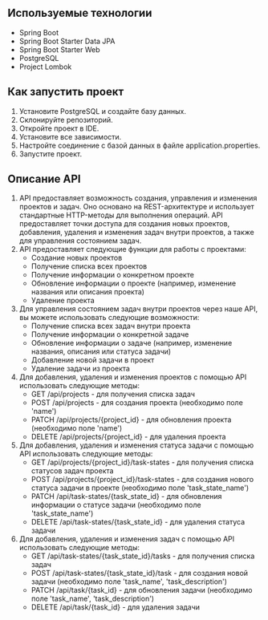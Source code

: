## Используемые технологии

- Spring Boot
- Spring Boot Starter Data JPA
- Spring Boot Starter Web
- PostgreSQL
- Project Lombok

## Как запустить проект

1. Установите PostgreSQL и создайте базу данных.
2. Склонируйте репозиторий.
3. Откройте проект в IDE.
4. Установите все зависимости.
5. Настройте соединение с базой данных в файле application.properties.
6. Запустите проект.

## Описание API 

1. API предоставляет возможность создания, управления и изменения проектов и задач. 
   Оно основано на REST-архитектуре и использует стандартные HTTP-методы для выполнения операций. 
   API предоставляет точки доступа для создания новых проектов, добавления, удаления и изменения задач внутри проектов, а также для управления состоянием задач.
2. API предоставляет следующие функции для работы с проектами:
    - Создание новых проектов
    - Получение списка всех проектов
    - Получение информации о конкретном проекте
    - Обновление информации о проекте (например, изменение названия или описания проекта)
    - Удаление проекта
3. Для управления состоянием задач внутри проектов через наше API, вы можете использовать следующие возможности:
   - Получение списка всех задач внутри проекта
   - Получение информации о конкретной задаче
   - Обновление информации о задаче (например, изменение названия, описания или статуса задачи)
   - Добавление новой задачи в проект
   - Удаление задачи из проекта
4. Для добавления, удаления и изменения проектов с помощью API использовать следующие методы:
   - GET /api/projects - для получения списка задач
   - POST /api/projects - для создания проекта (необходимо поле 'name')
   - PATCH /api/projects/{project_id} - для обновления проекта (необходимо поле 'name')
   - DELETE /api/projects/{project_id} - для удаления проекта
5. Для добавления, удаления и изменения статуса задачи с помощью API использовать следующие методы:
    - GET /api/projects/{project_id}/task-states - для получения списка статусов задач проекта
    - POST /api/projects/{project_id}/task-states - для создания нового статуса задачи в проекте (необходимо поле 'task_state_name')
    - PATCH /api/task-states/{task_state_id} - для обновления информации о статусе задачи (необходимо поле 'task_state_name')
    - DELETE /api/task-states/{task_state_id} - для удаления статуса задачи
6. Для добавления, удаления и изменения задач с помощью API использовать следующие методы:
   - GET /api/task-states/{task_state_id}/tasks - для получения списка задач
   - POST /api/task-states/{task_state_id}/task - для создания новой задачи (необходимо поле 'task_name', 'task_description')
   - PATCH /api/task/{task_id} - для обновления задачи (необходимо поле 'task_name', 'task_description')
   - DELETE /api/task/{task_id} - для удаления задачи



   


